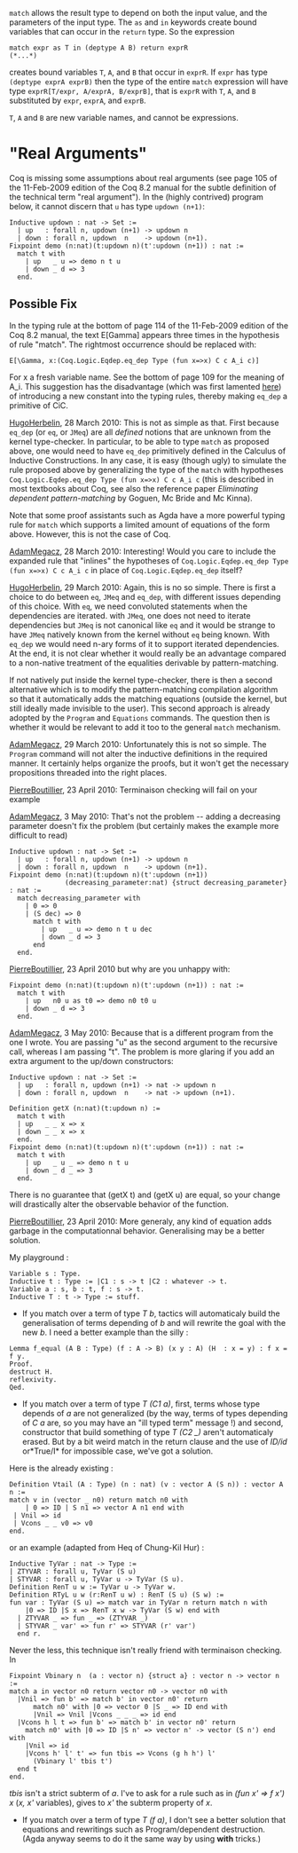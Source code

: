 `match` allows the result type to depend on both the input value, and the parameters of the input type. The `as` and `in` keywords create bound variables that can occur in the `return` type. So the expression

    match expr as T in (deptype A B) return exprR
    (*...*)

creates bound variables `T`, `A`, and `B` that occur in `exprR`. If `expr` has type `(deptype exprA exprB)` then the type of the entire `match` expression will have type `exprR[T/expr, A/exprA, B/exprB]`, that is `exprR` with `T`, `A`, and `B` substituted by `expr`, `exprA`, and `exprB`.

`T`, `A` and `B` are new variable names, and cannot be expressions.

"Real Arguments"
================

Coq is missing some assumptions about real arguments (see page 105 of the 11-Feb-2009 edition of the Coq 8.2 manual for the subtle definition of the technical term "real argument"). In the (highly contrived) program below, it cannot discern that `u` has type `updown (n+1)`:

    Inductive updown : nat -> Set :=
      | up   : forall n, updown (n+1) -> updown n
      | down : forall n, updown  n    -> updown (n+1).
    Fixpoint demo (n:nat)(t:updown n)(t':updown (n+1)) : nat :=
      match t with
        | up   _ u => demo n t u
        | down _ d => 3
      end.

Possible Fix
------------

In the typing rule at the bottom of page 114 of the 11-Feb-2009 edition of the Coq 8.2 manual, the text E\[Gamma\] appears three times in the hypothesis of rule "match". The rightmost occurrence should be replaced with:

    E[\Gamma, x:(Coq.Logic.Eqdep.eq_dep Type (fun x=>x) C c A_i c)]

For x a fresh variable name. See the bottom of page 109 for the meaning of A\_i. This suggestion has the disadvantage (which was first lamented [here](http://article.gmane.org/gmane.science.mathematics.logic.coq.club/4667)) of introducing a new constant into the typing rules, thereby making `eq_dep` a primitive of CiC.

[HugoHerbelin](HugoHerbelin), 28 March 2010: This is not as simple as that. First because `eq_dep` (or `eq`, or `JMeq`) are all *defined* notions that are unknown from the kernel type-checker. In particular, to be able to type `match` as proposed above, one would need to have `eq_dep` primitively defined in the Calculus of Inductive Constructions. In any case, it is easy (though ugly) to simulate the rule proposed above by generalizing the type of the `match` with hypotheses `Coq.Logic.Eqdep.eq_dep Type (fun x=>x) C c A_i c` (this is described in most textbooks about Coq, see also the reference paper *Eliminating dependent pattern-matching* by Goguen, Mc Bride and Mc Kinna).

Note that some proof assistants such as Agda have a more powerful typing rule for `match` which supports a limited amount of equations of the form above. However, this is not the case of Coq.

[AdamMegacz](AdamMegacz), 28 March 2010: Interesting! Would you care to include the expanded rule that "inlines" the hypotheses of `Coq.Logic.Eqdep.eq_dep Type (fun x=>x) C c A_i c` in place of `Coq.Logic.Eqdep.eq_dep` itself?

[HugoHerbelin](HugoHerbelin), 29 March 2010: Again, this is no so simple. There is first a choice to do between `eq`, `JMeq` and `eq_dep`, with different issues depending of this choice. With `eq`, we need convoluted statements when the dependencies are iterated. with `JMeq`, one does not need to iterate dependencies but `JMeq` is not canonical like `eq` and it would be strange to have `JMeq` natively known from the kernel without `eq` being known. With `eq_dep` we would need n-ary forms of it to support iterated dependencies. At the end, it is not clear whether it would really be an advantage compared to a non-native treatment of the equalities derivable by pattern-matching.

If not natively put inside the kernel type-checker, there is then a second alternative which is to modify the pattern-matching compilation algorithm so that it automatically adds the matching equations (outside the kernel, but still ideally made invisible to the user). This second approach is already adopted by the `Program` and `Equations` commands. The question then is whether it would be relevant to add it too to the general `match` mechanism.

[AdamMegacz](AdamMegacz), 29 March 2010: Unfortunately this is not so simple. The `Program` command will not alter the inductive definitions in the required manner. It certainly helps organize the proofs, but it won't get the necessary propositions threaded into the right places.

[PierreBoutillier](PierreBoutillier), 23 April 2010: Terminaison checking will fail on your example

[AdamMegacz](AdamMegacz), 3 May 2010: That's not the problem -- adding a decreasing parameter doesn't fix the problem (but certainly makes the example more difficult to read)

    Inductive updown : nat -> Set :=                                                                                         
      | up   : forall n, updown (n+1) -> updown n                                                                            
      | down : forall n, updown  n    -> updown (n+1).
    Fixpoint demo (n:nat)(t:updown n)(t':updown (n+1))
                  (decreasing_parameter:nat) {struct decreasing_parameter} : nat :=
      match decreasing_parameter with
        | 0 => 0
        | (S dec) => 0
          match t with
            | up   _ u => demo n t u dec
            | down _ d => 3
          end
      end.

[PierreBoutillier](PierreBoutillier), 23 April 2010 but why are you unhappy with:

    Fixpoint demo (n:nat)(t:updown n)(t':updown (n+1)) : nat :=
      match t with
        | up   n0 u as t0 => demo n0 t0 u
        | down _ d => 3
      end.

[AdamMegacz](AdamMegacz), 3 May 2010: Because that is a different program from the one I wrote. You are passing "u" as the second argument to the recursive call, whereas I am passing "t". The problem is more glaring if you add an extra argument to the up/down constructors:

    Inductive updown : nat -> Set :=                                                                                         
      | up   : forall n, updown (n+1) -> nat -> updown n                                                                     
      | down : forall n, updown  n    -> nat -> updown (n+1).                                                                

    Definition getX (n:nat)(t:updown n) :=                                                                                   
      match t with                                                                                                           
      | up   _ _ x => x                                                                                                      
      | down _ _ x => x                                                                                                      
      end.
    Fixpoint demo (n:nat)(t:updown n)(t':updown (n+1)) : nat :=
      match t with
        | up   _ u _ => demo n t u
        | down _ d _ => 3
      end.

There is no guarantee that (getX t) and (getX u) are equal, so your change will drastically alter the observable behavior of the function.

[PierreBoutillier](PierreBoutillier), 23 April 2010: More generaly, any kind of equation adds garbage in the computationnal behavior. Generalising may be a better solution.

My playground :

    Variable s : Type.
    Inductive t : Type := |C1 : s -> t |C2 : whatever -> t.
    Variable a : s, b : t, f : s -> t.
    Inductive T : t -> Type := stuff.

-   If you match over a term of type *T b*, tactics will automaticaly build the generalisation of terms depending of *b* and will rewrite the goal with the new *b*. I need a better example than the silly :

<!-- -->

    Lemma f_equal (A B : Type) (f : A -> B) (x y : A) (H  : x = y) : f x = f y.
    Proof.
    destruct H.
    reflexivity.
    Qed.

-   If you match over a term of type *T (C1 a)*, first, terms whose type depends of *a* are not generalized (by the way, terms of types depending of *C a* are, so you may have an "ill typed term" message !) and second, constructor that build something of type *T (C2 \_)* aren't automaticaly erased. But by a bit weird match in the return clause and the use of *ID/id* or\*True/I\* for impossible case, we've got a solution.

Here is the already existing :

    Definition Vtail (A : Type) (n : nat) (v : vector A (S n)) : vector A n :=
    match v in (vector _ n0) return match n0 with
        | 0 => ID | S n1 => vector A n1 end with
     | Vnil => id
     | Vcons _ _ v0 => v0
    end.

or an example (adapted from Heq of Chung-Kil Hur) :

    Inductive TyVar : nat -> Type :=
    | ZTYVAR : forall u, TyVar (S u)
    | STYVAR : forall u, TyVar u -> TyVar (S u).
    Definition RenT u w := TyVar u -> TyVar w.
    Definition RTyL u w (r:RenT u w) : RenT (S u) (S w) :=
    fun var : TyVar (S u) => match var in TyVar n return match n with
        |0 => ID |S x => RenT x w -> TyVar (S w) end with
      | ZTYVAR _ => fun _ => (ZTYVAR _)
      | STYVAR _ var' => fun r' => STYVAR (r' var')
      end r.

Never the less, this technique isn't really friend with terminaison checking. In

    Fixpoint Vbinary n  (a : vector n) {struct a} : vector n -> vector n :=
    match a in vector n0 return vector n0 -> vector n0 with
      |Vnil => fun b' => match b' in vector n0' return
          match n0' with |0 => vector 0 |S _ => ID end with
          |Vnil => Vnil |Vcons _ _ _ => id end
      |Vcons h l t => fun b' => match b' in vector n0' return
        match n0' with |0 => ID |S n' => vector n' -> vector (S n') end with
        |Vnil => id
        |Vcons h' l' t' => fun tbis => Vcons (g h h') l'
          (Vbinary l' tbis t')
      end t
    end.

*tbis* isn't a strict subterm of *a*. I've to ask for a rule such as in *(fun x' =&gt; f x') x* (*x, x'* variables), gives to *x'* the subterm property of *x*.

-   If you match over a term of type *T (f a)*, I don't see a better solution that equations and rewritings such as Program/dependent destruction. (Agda anyway seems to do it the same way by using **with** tricks.)

